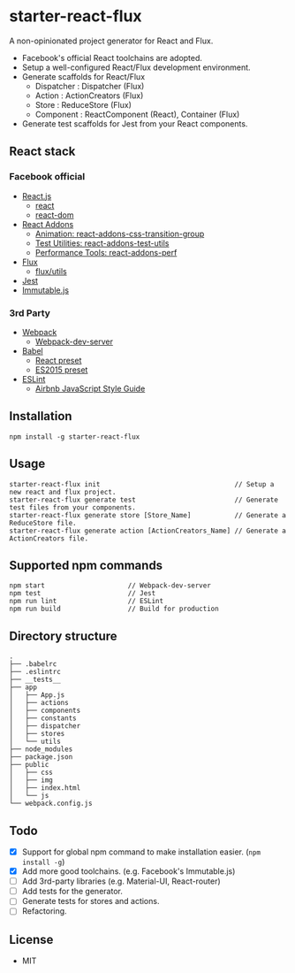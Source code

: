 # starter-react-flux

A non-opinionated project generator for React and Flux.

- Facebook's official React toolchains are adopted.
- Setup a well-configured React/Flux development environment.
- Generate scaffolds for React/Flux
  - Dispatcher     : Dispatcher (Flux)
  - Action         : ActionCreators (Flux)
  - Store          : ReduceStore (Flux)
  - Component      : ReactComponent (React), Container (Flux)
- Generate test scaffolds for Jest from your React components.

## React stack

### Facebook official

- [React.js](http://facebook.github.io/react/)
  - [react](https://facebook.github.io/react/index.html)
  - [react-dom](https://facebook.github.io/react/index.html)
- [React Addons](https://facebook.github.io/react/docs/addons.html)
  - [Animation: react-addons-css-transition-group](https://facebook.github.io/react/docs/animation.html)
  - [Test Utilities: react-addons-test-utils](https://facebook.github.io/react/docs/test-utils.html)
  - [Performance Tools: react-addons-perf](https://facebook.github.io/react/docs/perf.html)
- [Flux](https://facebook.github.io/flux/)
  - [flux/utils](https://facebook.github.io/flux/docs/flux-utils.html)
- [Jest](https://facebook.github.io/jest/)
- [Immutable.js](https://facebook.github.io/immutable-js/)

### 3rd Party

- [Webpack](https://webpack.github.io)
  - [Webpack-dev-server](https://webpack.github.io/docs/webpack-dev-server.html)
- [Babel](https://babeljs.io)
  - [React preset](http://babeljs.io/docs/plugins/preset-react/)
  - [ES2015 preset](https://babeljs.io/docs/plugins/preset-es2015/)
- [ESLint](http://eslint.org)
  - [Airbnb JavaScript Style Guide](https://github.com/airbnb/javascript)

## Installation

```
npm install -g starter-react-flux
```

## Usage

```
starter-react-flux init                                  // Setup a new react and flux project.
starter-react-flux generate test                         // Generate test files from your components.
starter-react-flux generate store [Store_Name]           // Generate a ReduceStore file.
starter-react-flux generate action [ActionCreators_Name] // Generate a ActionCreators file.
```

## Supported npm commands

```
npm start                     // Webpack-dev-server
npm test                      // Jest
npm run lint                  // ESLint
npm run build                 // Build for production
```

## Directory structure

```
.
├── .babelrc
├── .eslintrc
├── __tests__
├── app
│   ├── App.js
│   ├── actions
│   ├── components
│   ├── constants
│   ├── dispatcher
│   ├── stores 
│   └── utils
├── node_modules
├── package.json
├── public
│   ├── css
│   ├── img
│   ├── index.html
│   └── js
└── webpack.config.js
```

## Todo

- [x] Support for global npm command to make installation easier. (`npm install -g`)
- [x] Add more good toolchains. (e.g. Facebook's Immutable.js)
- [ ] Add 3rd-party libraries (e.g. Material-UI, React-router)
- [ ] Add tests for the generator.
- [ ] Generate tests for stores and actions.
- [ ] Refactoring.

## License

- MIT


